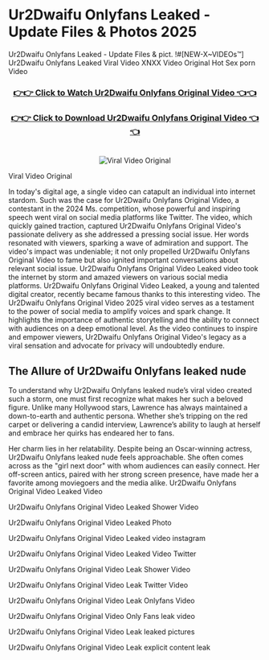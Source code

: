 # Ur2Dwaifu Onlyfans Leaked - Update Files & Photos 2025

Ur2Dwaifu Onlyfans Leaked - Update Files & pict. !#[NEW-X~VIDEOs™] Ur2Dwaifu Onlyfans Leaked Viral Video XNXX Video Original Hot Sex porn Video
<br>
<div align="center">
<h3><a href="https://links2leaks.com?utm_source=ur2dwaifu&utm_medium=gitlong" rel="nofollow">👉👉 Click to Watch Ur2Dwaifu Onlyfans Original Video 👈👈</a></h3>
<h3><a href="https://links2leaks.com?utm_source=ur2dwaifu&utm_medium=gitlong" rel="nofollow">👉👉 Click to Download Ur2Dwaifu Onlyfans Original Video 👈👈</a></h3>
<br>
<a href="https://links2leaks.com?utm_source=ur2dwaifu&utm_medium=gitlong" rel="nofollow"><img src="https://i.ibb.co/Gkj2r4b/banner.png" alt="Viral Video Original" style="max-width: 100%; display: inline-block;" data-target="animated-image.originalImage"></a>
</div>

Viral Video Original

In today's digital age, a single video can catapult an individual into internet stardom. Such was the case for Ur2Dwaifu Onlyfans Original Video, a contestant in the 2024 Ms. competition, whose powerful and inspiring speech went viral on social media platforms like Twitter.
The video, which quickly gained traction, captured Ur2Dwaifu Onlyfans Original Video's passionate delivery as she addressed a pressing social issue. Her words resonated with viewers, sparking a wave of admiration and support. The video's impact was undeniable; it not only propelled Ur2Dwaifu Onlyfans Original Video to fame but also ignited important conversations about relevant social issue.
Ur2Dwaifu Onlyfans Original Video Leaked video took the internet by storm and amazed viewers on various social media platforms. Ur2Dwaifu Onlyfans Original Video Leaked, a young and talented digital creator, recently became famous thanks to this interesting video.
The Ur2Dwaifu Onlyfans Original Video 2025 viral video serves as a testament to the power of social media to amplify voices and spark change. It highlights the importance of authentic storytelling and the ability to connect with audiences on a deep emotional level. As the video continues to inspire and empower viewers, Ur2Dwaifu Onlyfans Original Video's legacy as a viral sensation and advocate for privacy will undoubtedly endure.

<h2>The Allure of Ur2Dwaifu Onlyfans leaked nude</h2>


To understand why Ur2Dwaifu Onlyfans leaked nude’s viral video created such a storm, one must first recognize what makes her such a beloved figure. Unlike many Hollywood stars, Lawrence has always maintained a down-to-earth and authentic persona. Whether she’s tripping on the red carpet or delivering a candid interview, Lawrence’s ability to laugh at herself and embrace her quirks has endeared her to fans.

Her charm lies in her relatability. Despite being an Oscar-winning actress, Ur2Dwaifu Onlyfans leaked nude feels approachable. She often comes across as the "girl next door" with whom audiences can easily connect. Her off-screen antics, paired with her strong screen presence, have made her a favorite among moviegoers and the media alike.
Ur2Dwaifu Onlyfans Original Video Leaked Video

Ur2Dwaifu Onlyfans Original Video Leaked Shower Video

Ur2Dwaifu Onlyfans Original Video Leaked Photo

Ur2Dwaifu Onlyfans Original Video Leaked video instagram

Ur2Dwaifu Onlyfans Original Video Leaked Video Twitter

Ur2Dwaifu Onlyfans Original Video Leak Shower Video

Ur2Dwaifu Onlyfans Original Video Leak Twitter Video

Ur2Dwaifu Onlyfans Original Video Leak Onlyfans Video

Ur2Dwaifu Onlyfans Original Video Only Fans leak video

Ur2Dwaifu Onlyfans Original Video Leak leaked pictures

Ur2Dwaifu Onlyfans Original Video Leak explicit content leak